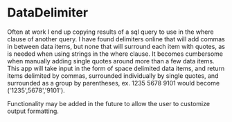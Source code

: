 # DataDelimiter
Often at work I end up copying results of a sql query to use in the where clause of another query. I have found delimiters online that will add commas in between data items, but none that will surround each item with quotes, as is needed when using strings in the where clause. It becomes cumbersome when manually adding single quotes around more than a few data items. This app will take input in the form of space delimited data items, and return items delimited by commas, surrounded individually by single quotes, and surrounded as a group by parentheses, ex. 1235 5678 9101 would become ('1235',5678','9101').

Functionality may be added in the future to allow the user to customize output formatting.
